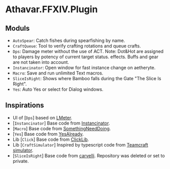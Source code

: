 # Athavar.FFXIV.Plugin

## Moduls

- `AutoSpear`: Catch fishes during spearfishing by name.
- `CraftQueue`: Tool to verify crafting rotations and queue crafts.
- `Dps`: Damage meter without the use of ACT. Note: Dot&Hot are assigned to players by potency of current target status.
  effects. Buffs and gear are not taken into account.
- `Instancinator`: Open window for fast instance change on aetheryte.
- `Macro`: Save and run unlimited Text macros.
- `SliceIsRight`: Shows where Bamboo falls during the Gate "The Slice Is Right".
- `Yes`: Auto Yes or select for Dialog windows.

## Inspirations

- UI of [`Dps`] based on [LMeter](https://github.com/lichie567/LMeter).
- [`Instancinator`] Base code from [Instancinator](https://github.com/NightmareXIV/Instancinator).
- [`Macro`] Base code from [SomethingNeedDoing](https://github.com/daemitus/SomethingNeedDoing).
- [`Yes`] Base code from [YesAlready](https://github.com/daemitus/YesAlready).
- Lib [`Click`] Base code from [ClickLib](https://github.com/daemitus/ClickLib).
- Lib [`CraftSimulator`] Inspired by typescript code
  from [Teamcraft simulator](https://github.com/ffxiv-teamcraft/simulator).
- [`SliceIsRight`] Base code from [carvelli](https://github.com/carvelli/). Repository was deleted or set to private.